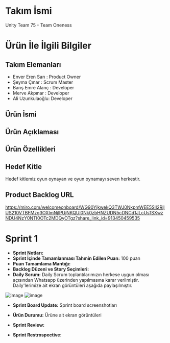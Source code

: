# Takım İsmi
Unity Team 75 - Team Oneness

# Ürün İle İlgili Bilgiler
## Takım Elemanları
- Enver Eren Sarı : Product Owner
- Şeyma Çınar : Scrum Master
- Barış Emre Alanç : Developer
- Merve Akpınar : Developer
- Ali Uzunkulaoğlu: Developer

## Ürün İsmi

## Ürün Açıklaması

## Ürün Özellikleri

## Hedef Kitle
Hedef kitlemiz oyun oynayan ve oyun oynamayı seven herkestir.

## Product Backlog URL
https://miro.com/welcomeonboard/WG90YjkwekQ3TWJ0NkpmWEE5SlI2RjlUS210VTBFMzg3OXlmNjlPUjNKQUl0Nk0zbHNZUDN5cDNCd1JLcUs1SXwzNDU4NzY0NTI0OTc2MDQyOTgz?share_link_id=913450459535 

# Sprint 1
- **Sprint Notları:**
- **Sprint İçinde Tamamlanması Tahmin Edilen Puan:** 100 puan
- **Puan Tamamlama Mantığı:**
- **Backlog Düzeni ve Story Seçimleri:**
- **Daily Scrum:** Daily Scrum toplantılarımızın herkese uygun olması açısından Whatsapp üzerinden yapılmasına karar verilmiştir.
Daily'lerimize ait ekran görüntüleri aşağıda paylaşılmıştır.

![image](https://user-images.githubusercontent.com/48402741/167467443-69a6c381-bc37-4012-84aa-dd831579d83b.png)
![image](https://user-images.githubusercontent.com/48402741/167467500-e7ca5b90-8921-42f3-b874-910e8622df47.png)

- **Sprint Board Update:** Sprint board screenshotları

- **Ürün Durumu:** Ürüne ait ekran görüntüleri

- **Sprint Review:** 

- **Sprint Restrospective:**



